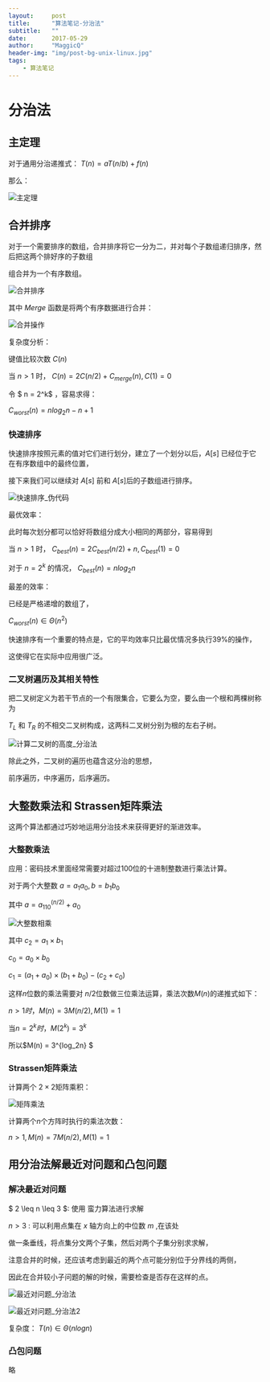 ```yaml
---
layout:     post
title:      "算法笔记-分治法"
subtitle:   ""
date:       2017-05-29
author:     "MaggicQ"
header-img: "img/post-bg-unix-linux.jpg"
tags:
    - 算法笔记
---
```


# 分治法



## 主定理

对于通用分治递推式： $T(n) = aT(n/b) + f(n)$

那么：

![主定理](/img/blog_imgs/algorithm/合并排序.png)





## 合并排序



对于一个需要排序的数组，合并排序将它一分为二，并对每个子数组递归排序，然后把这两个排好序的子数组

组合并为一个有序数组。

![合并排序](/img/blog_imgs/algorithm/合并排序.png)

其中 $Merge$ 函数是将两个有序数据进行合并：

![合并操作](/img/blog_imgs/algorithm/合并操作.png)



复杂度分析：

键值比较次数 $C(n)$ 

当 $n > 1$ 时， $C(n) = 2C(n/2) + C_{merge}(n) ,   C(1) = 0$

令 $ n = 2^k$ ，容易求得：

$C_{worst}(n) = nlog_2n - n + 1$





### 快速排序

快速排序按照元素的值对它们进行划分，建立了一个划分以后，$A[s]$ 已经位于它在有序数组中的最终位置，

接下来我们可以继续对 $A[s]$ 前和 $A[s]$后的子数组进行排序。

![快速排序_伪代码](/img/blog_imgs/algorithm/快速排序_伪代码.png)



最优效率：

此时每次划分都可以恰好将数组分成大小相同的两部分，容易得到

当 $n>1$ 时， $C_{best}(n) = 2C_{best}(n/2) + n ,  C_{best}(1) = 0$

对于 $n = 2^k$ 的情况， $C_{best}(n) = nlog_2n$



最差的效率：

已经是严格递增的数组了，

$C_{worst}(n) \in \Theta(n^2)$





快速排序有一个重要的特点是，它的平均效率只比最优情况多执行39%的操作，

这使得它在实际中应用很广泛。





### 二叉树遍历及其相关特性



把二叉树定义为若干节点的一个有限集合，它要么为空，要么由一个根和两棵树称为

$T_L$ 和 $T_R$ 的不相交二叉树构成，这两科二叉树分别为根的左右子树。



![计算二叉树的高度_分治法](/img/blog_imgs/algorithm/计算二叉树的高度_分治法.png)









除此之外，二叉树的遍历也蕴含这分治的思想，

前序遍历，中序遍历，后序遍历。



## 大整数乘法和 Strassen矩阵乘法



这两个算法都通过巧妙地运用分治技术来获得更好的渐进效率。

### 大整数乘法

应用：密码技术里面经常需要对超过100位的十进制整数进行乘法计算。



对于两个大整数  $a = a_1a_0 ,  b = b_1b_0$

其中 $a = a_110^{(n/2)} + a_0$



![大整数相乘](/img/blog_imgs/algorithm/大整数相乘.png) 



其中 $c_2 = a_1 \times b_1$

$c_0 = a_0 \times b_0$

$c_1 = (a_1 + a_0) \times (b_1 + b_0) - (c_2 + c_0)$

这样$n$位数的乘法需要对 $n/2$位数做三位乘法运算，乘法次数$M(n)$的递推式如下：

$n> 1 时， M(n) = 3M(n/2), M(1) = 1$

当$n = 2^k时， M(2^k) = 3^k$

所以$M(n) = 3^{log_2n} $





### Strassen矩阵乘法

计算两个 $2 \times 2$矩阵乘积：

![矩阵乘法](/img/blog_imgs/algorithm/矩阵乘法.png)

 

计算两个$n$个方阵时执行的乘法次数：

$n > 1,   M(n) = 7M(n/2) ,   M(1) =1$





## 用分治法解最近对问题和凸包问题



### 解决最近对问题

$ 2 \leq n \leq 3 $: 使用 蛮力算法进行求解

$n > 3$ : 可以利用点集在 $x$ 轴方向上的中位数 $m$ ,在该处

做一条垂线，将点集分文两个子集，然后对两个子集分别求求解，

注意合并的时候，还应该考虑到最近的两个点可能分别位于分界线的两侧，

因此在合并较小子问题的解的时候，需要检查是否存在这样的点。

![最近对问题_分治法](/img/blog_imgs/algorithm/最近对问题_分治法.png)

![最近对问题_分治法2](/img/blog_imgs/algorithm/最近对问题_分治法2.png)



复杂度： $T(n) \in \Theta(nlogn)$



### 凸包问题

略



































































